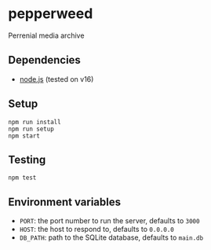 # pepperweed

Perrenial media archive

## Dependencies

* [node.js](https://nodejs.org/) (tested on v16)

## Setup

```
npm run install
npm run setup
npm start
```

## Testing

```
npm test
```

## Environment variables

* `PORT`: the port number to run the server, defaults to `3000`
* `HOST`: the host to respond to, defaults to `0.0.0.0`
* `DB_PATH`: path to the SQLite database, defaults to `main.db`

